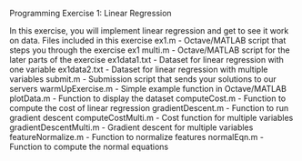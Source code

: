 Programming Exercise 1: Linear Regression

In this exercise, you will implement linear regression and get to see it work on data.
Files included in this exercise
    ex1.m - Octave/MATLAB script that steps you through the exercise
    ex1 multi.m - Octave/MATLAB script for the later parts of the exercise
    ex1data1.txt - Dataset for linear regression with one variable
    ex1data2.txt - Dataset for linear regression with multiple variables
    submit.m - Submission script that sends your solutions to our servers
    warmUpExercise.m - Simple example function in Octave/MATLAB
    plotData.m - Function to display the dataset
    computeCost.m - Function to compute the cost of linear regression
    gradientDescent.m - Function to run gradient descent
    computeCostMulti.m - Cost function for multiple variables
    gradientDescentMulti.m - Gradient descent for multiple variables
    featureNormalize.m - Function to normalize features
    normalEqn.m - Function to compute the normal equations
